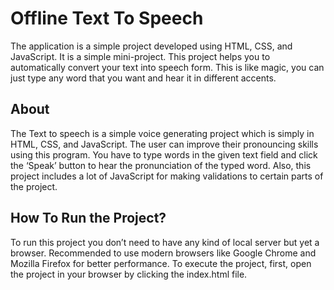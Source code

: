 # Offline Text To Speech
The application is a simple project developed using HTML, CSS, and JavaScript. It is a simple mini-project. This project helps you to automatically convert your text into speech form. This is like magic, you can just type any word that you want and hear it in different accents.

## About
The Text to speech is a simple voice generating project which is simply in HTML, CSS, and JavaScript. The user can improve their pronouncing skills using this program. You have to type words in the given text field and click the ‘Speak’ button to hear the pronunciation of the typed word. Also, this project includes a lot of JavaScript for making validations to certain parts of the project.

## How To Run the Project?
To run this project you don’t need to have any kind of local server but yet a browser. Recommended to use modern browsers like Google Chrome and Mozilla Firefox for better performance. To execute the project, first, open the project in your browser by clicking the index.html file. 


